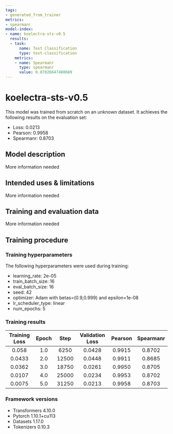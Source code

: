 ```yaml
---
tags:
- generated_from_trainer
metrics:
- spearmanr
model-index:
- name: koelectra-sts-v0.5
  results:
  - task:
      name: Text Classification
      type: text-classification
    metrics:
    - name: Spearmanr
      type: spearmanr
      value: 0.87026647480689
---
```


<!-- This model card has been generated automatically according to the information the Trainer had access to. You
should probably proofread and complete it, then remove this comment. -->

# koelectra-sts-v0.5

This model was trained from scratch on an unknown dataset.
It achieves the following results on the evaluation set:
- Loss: 0.0213
- Pearson: 0.9958
- Spearmanr: 0.8703

## Model description

More information needed

## Intended uses & limitations

More information needed

## Training and evaluation data

More information needed

## Training procedure

### Training hyperparameters

The following hyperparameters were used during training:
- learning_rate: 2e-05
- train_batch_size: 16
- eval_batch_size: 16
- seed: 42
- optimizer: Adam with betas=(0.9,0.999) and epsilon=1e-08
- lr_scheduler_type: linear
- num_epochs: 5

### Training results

| Training Loss | Epoch | Step  | Validation Loss | Pearson | Spearmanr |
|:-------------:|:-----:|:-----:|:---------------:|:-------:|:---------:|
| 0.058         | 1.0   | 6250  | 0.0428          | 0.9915  | 0.8702    |
| 0.0433        | 2.0   | 12500 | 0.0448          | 0.9911  | 0.8685    |
| 0.0362        | 3.0   | 18750 | 0.0261          | 0.9950  | 0.8705    |
| 0.0107        | 4.0   | 25000 | 0.0234          | 0.9953  | 0.8702    |
| 0.0075        | 5.0   | 31250 | 0.0213          | 0.9958  | 0.8703    |


### Framework versions

- Transformers 4.10.0
- Pytorch 1.10.1+cu113
- Datasets 1.17.0
- Tokenizers 0.10.3
